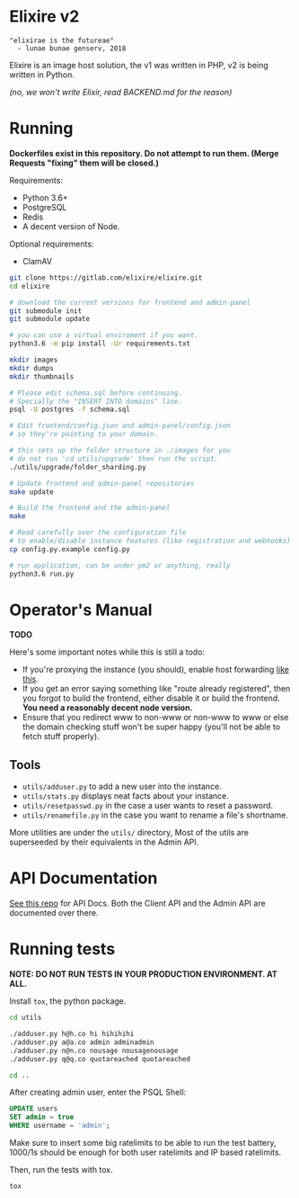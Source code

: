 Elixire v2
==========

```
"elixirae is the futureae"
  - lunae bunae genserv, 2018
```

Elixire is an image host solution, the v1 was written in PHP,
v2 is being written in Python.

*(no, we won't write Elixir, read BACKEND.md for the reason)*

# Running

**Dockerfiles exist in this repository. Do not attempt to run them.
(Merge Requests "fixing" them will be closed.)**

Requirements:
 - Python 3.6+
 - PostgreSQL
 - Redis
 - A decent version of Node.

Optional requirements:
 - ClamAV

```bash
git clone https://gitlab.com/elixire/elixire.git
cd elixire

# download the current versions for frontend and admin-panel
git submodule init
git submodule update

# you can use a virtual enviroment if you want.
python3.6 -m pip install -Ur requirements.txt

mkdir images
mkdir dumps
mkdir thumbnails

# Please edit schema.sql before continuing.
# Specially the "INSERT INTO domains" line.
psql -U postgres -f schema.sql

# Edit frontend/config.json and admin-panel/config.json
# so they're pointing to your domain.

# this sets up the folder structure in ./images for you
# do not run 'cd utils/upgrade' then run the script.
./utils/upgrade/folder_sharding.py

# Update frontend and admin-panel repositories
make update

# Build the frontend and the admin-panel
make 

# Read carefully over the configuration file
# to enable/disable instance features (like registration and webhooks)
cp config.py.example config.py

# run application, can be under pm2 or anything, really
python3.6 run.py
```

# Operator's Manual

**TODO**

Here's some important notes while this is still a todo:

- If you're proxying the instance (you should), enable host forwarding [like this](https://old-s.ave.zone/fjt.png).
- If you get an error saying something like "route already registered", then you forgot to build the frontend, either disable it or build the frontend. **You need a reasonably decent node version.**
- Ensure that you redirect www to non-www or non-www to www or else the domain checking stuff won't be super happy (you'll not be able to fetch stuff properly).

## Tools

 - `utils/adduser.py` to add a new user into the instance.
 - `utils/stats.py` displays neat facts about your instance.
 - `utils/resetpasswd.py` in the case a user wants to reset a password.
 - `utils/renamefile.py` in the case you want to rename a file's shortname.

More utilities are under the `utils/` directory, Most of the utils are
superseeded by their equivalents in the Admin API.

# API Documentation

[See this repo](https://gitlab.com/elixire/api-docs) for API Docs.
Both the Client API and the Admin API are documented over there.

# Running tests

**NOTE: DO NOT RUN TESTS IN YOUR PRODUCTION ENVIRONMENT. AT ALL.**

Install `tox`, the python package.

```bash
cd utils

./adduser.py h@h.co hi hihihihi
./adduser.py a@a.co admin adminadmin
./adduser.py n@n.co nousage nousagenousage
./adduser.py q@q.co quotareached quotareached

cd ..
```

After creating admin user, enter the PSQL Shell:
```sql
UPDATE users
SET admin = true
WHERE username = 'admin';
```

Make sure to insert some big ratelimits to be able to run
the test battery, 1000/1s should be enough for both user ratelimits
and IP based ratelimits.

Then, run the tests with tox.
```bash
tox
```
